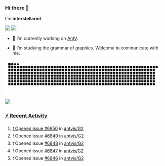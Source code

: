 ### Hi there 👋

I'm **interstellarmt**.

[![](https://img.shields.io/endpoint?url=https://awards.antv.vision/interstellarmt-g2-contributor.json)](https://github.com/antvis/g2)
[![](https://img.shields.io/endpoint?url=https://awards.antv.vision/interstellarmt-gpt-vis-contributor.json)](https://github.com/antvis/gpt-vis)

- 🔭 I’m currently working on [AntV](https://github.com/antvis).

- 📖 I’m studying the grammar of graphics. Welcome to communicate with me.

![](https://raw.githubusercontent.com/interstellarmt/interstellarmt/refs/heads/output/github-contribution-grid-snake.svg)
<div>
  <a href="https://github.com/interstellarmt">
  <img height="180em" src="https://github-readme-stats-eight-theta.vercel.app/api?username=interstellarmt&show_icons=true&include_all_commits=true&count_private=true&theme=tokyonight"/>
</div>
    
### :zap: Recent Activity

<!--START_SECTION:activity-->
1. ❗ Opened issue [#6850](https://github.com/antvis/G2/issues/6850) in [antvis/G2](https://github.com/antvis/G2)
2. ❗ Opened issue [#6849](https://github.com/antvis/G2/issues/6849) in [antvis/G2](https://github.com/antvis/G2)
3. ❗ Opened issue [#6848](https://github.com/antvis/G2/issues/6848) in [antvis/G2](https://github.com/antvis/G2)
4. ❗ Opened issue [#6847](https://github.com/antvis/G2/issues/6847) in [antvis/G2](https://github.com/antvis/G2)
5. ❗ Opened issue [#6846](https://github.com/antvis/G2/issues/6846) in [antvis/G2](https://github.com/antvis/G2)
<!--END_SECTION:activity-->

